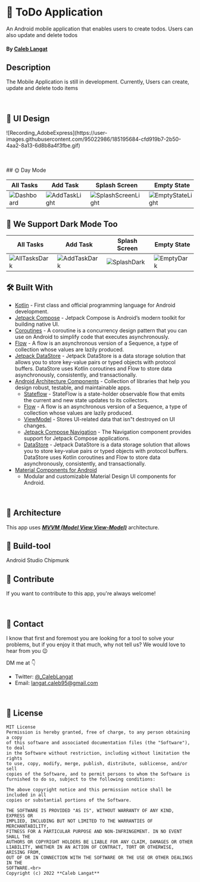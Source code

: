 
# 🎯 ToDo Application

An Android mobile application that enables users to create todos. Users can also update and delete todos
#### By **[Caleb Langat](https://github.com/Mzazi25)**
## Description

The Mobile Application is still in development. Currently, Users can create, update and delete todo items

<br />

## 🎨 UI Design

<table style="width:100%">
  ![Recording_AdobeExpress](https://user-images.githubusercontent.com/95022986/185195684-cfd919b7-2b50-4aa2-8a13-6d8b8a4f3fbe.gif)
</table>


<br/>
## 🌞 Day Mode

|   All Tasks    | Add Task    |   Splash Screen   | Empty State
|---	|---	|---    |---
|  ![Dashboard](https://user-images.githubusercontent.com/95022986/185187001-9d1beaa7-e025-4295-aacd-5757778bdaf4.jpeg)    |  ![AddTaskLight](https://user-images.githubusercontent.com/95022986/185187873-a7ae99ea-3cee-48ed-b361-1e706be4e24f.jpeg) |   ![SplashScreenLight](https://user-images.githubusercontent.com/95022986/185188108-7d584efe-82b3-4b9d-99a8-92bdb695016b.jpeg) |  ![EmptyStateLight](https://user-images.githubusercontent.com/95022986/185189613-b3e67075-ac12-49cc-927d-8d86f64ed99d.jpeg)


## 🌚 We Support Dark Mode Too
|   All Tasks    | Add Task    |   Splash Screen   | Empty State
|---	|---	|---    |---
| ![AllTasksDark](https://user-images.githubusercontent.com/95022986/185190209-7fb3e11b-a190-4747-bcbd-f8802a3a1ba4.jpeg)|  ![AddTaskDark](https://user-images.githubusercontent.com/95022986/185190760-8b143baa-3cfa-4025-a229-c5781dedccbb.jpeg) |   ![SplashDark](https://user-images.githubusercontent.com/95022986/185190914-fca949d4-152d-4eb4-af7d-7bebe104610b.jpeg)| ![EmptyDark](https://user-images.githubusercontent.com/95022986/185191175-93d3a29b-35ae-4463-b670-158cf8728526.jpeg)


## 🛠 Built With

- [Kotlin](https://kotlinlang.org/) - First class and official programming language for Android
  development.
- [Jetpack Compose](https://developer.android.com/jetpack/compose) - Jetpack Compose is Android’s
  modern toolkit for building native UI.
- [Coroutines](https://kotlinlang.org/docs/reference/coroutines-overview.html) - A coroutine is a
  concurrency design pattern that you can use on Android to simplify code that executes
  asynchronously.
- [Flow](https://kotlinlang.org/docs/reference/coroutines/flow.html) - A flow is an asynchronous
  version of a Sequence, a type of collection whose values are lazily produced.
- [Jetpack DataStore](https://developer.android.com/topic/libraries/architecture/datastore) -
  Jetpack DataStore is a data storage solution that allows you to store key-value pairs or typed
  objects with protocol buffers. DataStore uses Kotlin coroutines and Flow to store data
  asynchronously, consistently, and transactionally.
- [Android Architecture Components](https://developer.android.com/topic/libraries/architecture) -
  Collection of libraries that help you design robust, testable, and maintainable apps.
    - [Stateflow](https://developer.android.com/kotlin/flow/stateflow-and-sharedflow) - StateFlow is
      a state-holder observable flow that emits the current and new state updates to its collectors.
    - [Flow](https://kotlinlang.org/docs/reference/coroutines/flow.html) - A flow is an asynchronous
      version of a Sequence, a type of collection whose values are lazily produced.
    - [ViewModel](https://developer.android.com/topic/libraries/architecture/viewmodel) - Stores
      UI-related data that isn"t destroyed on UI changes.
    - [Jetpack Compose Navigation](https://developer.android.com/jetpack/compose/navigation) - The
      Navigation component provides support for Jetpack Compose applications.
    - [DataStore](https://developer.android.com/topic/libraries/architecture/datastore) - Jetpack
      DataStore is a data storage solution that allows you to store key-value pairs or typed objects
      with protocol buffers. DataStore uses Kotlin coroutines and Flow to store data asynchronously,
      consistently, and transactionally.
- [Material Components for Android](https://github.com/material-components/material-components-android)
    - Modular and customizable Material Design UI components for Android.

<br />


## 🗼 Architecture

This app uses [***MVVM (Model View
View-Model)***](https://developer.android.com/jetpack/docs/guide#recommended-app-arch) architecture.


## 🧰 Build-tool

Android Studio Chipmunk


## 🤝 Contribute

If you want to contribute to this app, you're always welcome!

<br>

## 📩 Contact

I know that first and foremost you are looking for a tool to solve your problems, but if you enjoy
it that much, why not tell us? We would love to hear from you 😉

DM me at 👇

* Twitter: <a href="https://twitter.com/_CalebLangat" target="_blank">@_CalebLangat</a>
* Email: langat.caleb95@gmail.com

<br>

## 🔖 License

```
MIT License
Permission is hereby granted, free of charge, to any person obtaining a copy
of this software and associated documentation files (the "Software"), to deal
in the Software without restriction, including without limitation the rights
to use, copy, modify, merge, publish, distribute, sublicense, and/or sell
copies of the Software, and to permit persons to whom the Software is
furnished to do so, subject to the following conditions:

The above copyright notice and this permission notice shall be included in all
copies or substantial portions of the Software.

THE SOFTWARE IS PROVIDED "AS IS", WITHOUT WARRANTY OF ANY KIND, EXPRESS OR
IMPLIED, INCLUDING BUT NOT LIMITED TO THE WARRANTIES OF MERCHANTABILITY,
FITNESS FOR A PARTICULAR PURPOSE AND NON-INFRINGEMENT. IN NO EVENT SHALL THE
AUTHORS OR COPYRIGHT HOLDERS BE LIABLE FOR ANY CLAIM, DAMAGES OR OTHER
LIABILITY, WHETHER IN AN ACTION OF CONTRACT, TORT OR OTHERWISE, ARISING FROM,
OUT OF OR IN CONNECTION WITH THE SOFTWARE OR THE USE OR OTHER DEALINGS IN THE
SOFTWARE.<br>
Copyright (c) 2022 **Caleb Langat**

```
